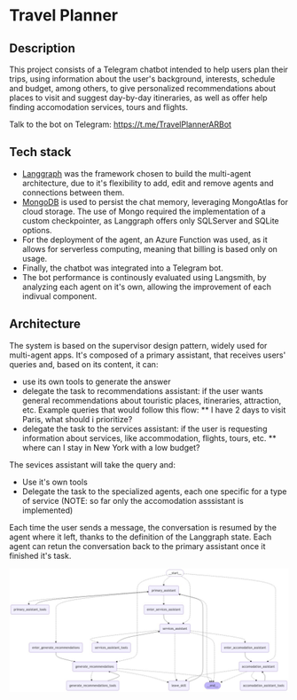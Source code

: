 # Travel Planner

## Description
This project consists of a Telegram chatbot intended  to help users plan their trips, using information about the user's background, interests, schedule and budget, among others, to give personalized recommendations about places to visit and suggest day-by-day itineraries, as well as offer help finding accomodation services, tours and flights.

Talk to the bot on Telegram: https://t.me/TravelPlannerARBot

## Tech stack
* [Langgraph](https://www.langchain.com/langgraph) was the framework chosen to build the multi-agent architecture, due to it's flexibility to add, edit and remove agents and connections between them.
* [MongoDB](https://www.mongodb.com/) is used to persist the chat memory, leveraging MongoAtlas for cloud storage. The use of Mongo required the implementation of a custom checkpointer, as Langgraph offers only SQLServer and SQLite options.
* For the deployment of the agent, an Azure Function was used, as it allows for serverless computing, meaning that billing is based only on usage.
* Finally, the chatbot was integrated into a Telegram bot.
* The bot performance is continously evaluated using Langsmith, by analyzing each agent on it's own, allowing the improvement of each indivual component.

## Architecture
The system is based on the supervisor design pattern, widely used for multi-agent apps. It's composed of a primary assistant, that receives users' queries and, based on its content, it can:
  * use its own tools to generate the answer
  * delegate the task to recommendations assistant: if the user wants general recommendations about touristic places, itineraries, attraction, etc. Example queries that would follow this flow:
    ** I have 2 days to visit Paris, what should i prioritize?
  * delegate the task to the services assistant: if the user is requesting information about services, like accommodation, flights, tours, etc.
    ** where can I stay in New York with a low budget?

The sevices assistant will take the query and:
* Use it's own tools
* Delegate the task to the specialized agents, each one specific for a type of service (NOTE: so far only the accomodation asssistant is implemented)

Each time the user sends a message, the conversation is resumed by the agent where it left, thanks to the definition of the Langgraph state.
Each agent can retun the conversation back to the primary assistant once it finished it's task.

![Architecture Diagram](architecture_diagram.png)
